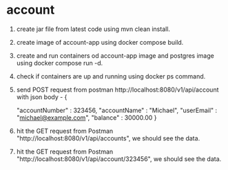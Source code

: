 # account

1. create jar file from latest code using mvn clean install.
2. create image of account-app using docker compose build.
3. create and run containers od account-app image and postgres image using docker compose run -d.
4. check if containers are up and running using docker ps command.
5. send POST request from postman http://localhost:8080/v1/api/account with json body - 
 {

    "accountNumber" : 323456,
    "accountName" : "Michael",
    "userEmail" : "michael@example.com",
    "balance" : 30000.00
 }
6. hit the GET request from Postman "http://localhost:8080/v1/api/accounts", we should see the data.
7. hit the GET request from Postman "http://localhost:8080/v1/api/account/323456", we should see the data.